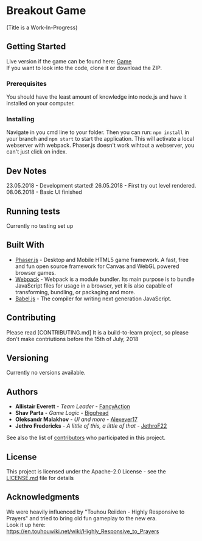 # Breakout Game

(Title is a Work-In-Progress)

## Getting Started

Live version if the game can be found here: [Game](https://github.com/chingu-voyage5/Geckos-Team-5) <br>
If you want to look into the code, clone it or download the ZIP.

### Prerequisites

You should have the least amount of knowledge into node.js and have it installed on your computer.

### Installing

Navigate in you cmd line to your folder. Then you can run: `npm install` in your branch and `npm start` to start the application. This will activate a local webserver with webpack. Phaser.js doesn't work wihtout a webserver, you can't just click on index.

## Dev Notes

23.05.2018 - Development started!
26.05.2018 - First try out level rendered.
08.06.2018 - Basic UI finished

## Running tests

Currently no testing set up

## Built With

- [Phaser.js](https://phaser.io/) - Desktop and Mobile HTML5 game framework. A fast, free and fun open source framework for Canvas and WebGL powered browser games.
- [Webpack](https://webpack.js.org/) - Webpack is a module bundler. Its main purpose is to bundle JavaScript files for usage in a browser, yet it is also capable of transforming, bundling, or packaging and more.
- [Babel.js](https://babeljs.io/) - The compiler for writing next generation JavaScript.

## Contributing

Please read [CONTRIBUTING.md]
It is a build-to-learn project, so please don't make contriutions before the 15th of July, 2018

## Versioning

Currently no versions available.

## Authors

- **Allistair Everett** - _Team Leader_ - [FancyAction](https://github.com/fancyaction)
- **Shav Parta** - _Game Logic_ - [Bigghead](https://github.com/Bigghead)
- **Oleksandr Malakhov** - _UI and more_ - [Alexever17](https://github.com/Alexever17)
- **Jethro Fredericks** - _A little of this, a little of that_ - [JethroF22](https://github.com/JethroF22)

See also the list of [contributors](https://github.com/chingu-voyage5/Geckos-Team-5/graphs/contributors) who participated in this project.

## License

This project is licensed under the Apache-2.0 License - see the [LICENSE.md](LICENSE.md) file for details

## Acknowledgments

We were heavily influenced by "Touhou Reiiden - Highly Responsive to Prayers" and tried to bring old fun gameplay to the new era. <br>
Look it up here: https://en.touhouwiki.net/wiki/Highly_Responsive_to_Prayers

